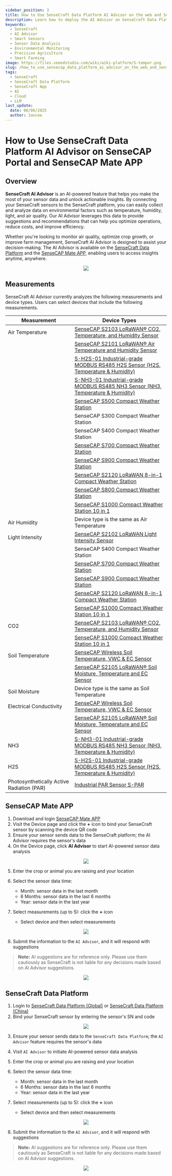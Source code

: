 ```yaml
---
sidebar_position: 3
title: How to Use SenseCraft Data Platform AI Advisor on the web and SenseCraft APP
description: Learn how to deploy the AI Advisor on SenseCraft Data Platform and App for advanced sensor data analysis. Automate monitoring, optimize operations, and unlock actionable insights with AI-powered solutions.
keywords:
  - SenseCraft
  - AI Advisor
  - Smart Sensors
  - Sensor Data Analysis
  - Environmental Monitoring
  - Precision Agriculture
  - Smart Farming
image: https://files.seeedstudio.com/wiki/wiki-platform/S-tempor.png
slug: /how_to_use_sensecap_data_platform_ai_advisor_on_the_web_and_sensecraft_app
tags:
  - SenseCraft
  - SenseCraft Data Platform
  - SenseCraft App
  - AI
  - Cloud
  - LLM
last_update:
  date: 06/06/2025
  author: Jancee
---
```


# How to Use SenseCraft Data Platform AI Advisor on SenseCAP Portal and SenseCAP Mate APP

## Overview

**SenseCraft AI Advisor** is an AI-powered feature that helps you make the most of your sensor data and unlock actionable insights. By connecting your SenseCraft sensors to the SenseCraft platform, you can easily collect and analyze data on environmental factors such as temperature, humidity, light, and air quality. Our AI Advisor leverages this data to provide suggestions and recommendations that can help you optimize operations, reduce costs, and improve efficiency.

Whether you're looking to monitor air quality, optimize crop growth, or improve farm management, SenseCraft AI Advisor is designed to assist your decision-making. The AI Advisor is available on the [SenseCraft Data Platform](https://sensecap.seeed.cc/portal/#/login) and the [SenseCAP Mate APP](http://sensecap-mate-download.seeed.cc/), enabling users to access insights anytime, anywhere.

<div align="center"><img width={1000} src="https://files.seeedstudio.com/wiki/SenseCAP_AI/1.png"/></div>

## Measurements
SenseCraft AI Advisor currently analyzes the following measurements and device types. Users can select devices that include the following measurements.

| Measurement             | Device Types                                        |
|-------------------------|-----------------------------------------------------|
| Air Temperature         | [SenseCAP S2103 LoRaWAN® CO2, Temperature, and Humidity Sensor](https://www.seeedstudio.com/SenseCAP-S2103-LoRaWAN-CO2-Temperature-and-Humidity-Sensor-p-5356.html) |
|                         | [SenseCAP S2101 LoRaWAN® Air Temperature and Humidity Sensor](https://www.seeedstudio.com/SenseCAP-S2101-LoRaWAN-Air-Temperature-and-Humidity-Sensor-p-5354.html) |
|                         | [S-H2S-01 Industrial-grade MODBUS RS485 H2S Sensor (H2S, Temperature & Humidity)](https://www.seeedstudio.com/RS485-H2S-Sensor-Connector-p-5114.html) |
|                         | [S-NH3-01 Industrial-grade MODBUS RS485 NH3 Sensor (NH3, Temperature & Humidity)](https://www.seeedstudio.com/RS485-NH3-Sensor-Connector-p-5113.html) |
|                         | [SenseCAP S500 Compact Weather Station](https://www.seeedstudio.com/SenseCAP-S500-5-in-1-Compact-Weather-Station-p-5652.html) |
|                         | SenseCAP S300 Compact Weather Station |
|                         | SenseCAP S400 Compact Weather Station |
|                         | [SenseCAP S700 Compact Weather Station](https://www.seeedstudio.com/SenseCAP-S700-7-in-1-Compact-Weather-Station-p-5651.html) |
|                         | [SenseCAP S900 Compact Weather Station](https://www.seeedstudio.com/SenseCAPONE-S900-9in1-Compact-Weather-Sensor-p-4881.html) |
|                         | [SenseCAP S2120 LoRaWAN 8-in-1 Compact Weather Station](https://www.seeedstudio.com/sensecap-s2120-lorawan-8-in-1-weather-sensor-p-5436.html) |
|                         | [SenseCAP S800 Compact Weather Station](https://www.seeedstudio.com/SenseCAP-S800-8-in-1-Compact-Weather-Station-p-5653.html) |
|                         | [SenseCAP S1000 Compact Weather Station 10 in 1](https://www.seeedstudio.com/SenseCAP-S1000-10-in-1-Compact-Weather-Station-p-5654.html) |
| Air Humidity            | Device type is the same as Air Temperature          |
| Light Intensity         | [SenseCAP S2102 LoRaWAN Light Intensity Sensor](https://www.seeedstudio.com/SenseCAP-S2102-LoRaWAN-Light-Intensity-Sensor-p-5355.html) |
|                         | SenseCAP S400 Compact Weather Station |
|                         | [SenseCAP S700 Compact Weather Station](https://www.seeedstudio.com/SenseCAP-S700-7-in-1-Compact-Weather-Station-p-5651.html) |
|                         | [SenseCAP S900 Compact Weather Station](https://www.seeedstudio.com/SenseCAPONE-S900-9in1-Compact-Weather-Sensor-p-4881.html) |
|                         | [SenseCAP S2120 LoRaWAN 8-in-1 Compact Weather Station](https://www.seeedstudio.com/sensecap-s2120-lorawan-8-in-1-weather-sensor-p-5436.html) |
|                         | [SenseCAP S1000 Compact Weather Station 10 in 1](https://www.seeedstudio.com/SenseCAP-S1000-10-in-1-Compact-Weather-Station-p-5654.html) |
| CO2                     | [SenseCAP S2103 LoRaWAN® CO2, Temperature, and Humidity Sensor](https://www.seeedstudio.com/SenseCAP-S2103-LoRaWAN-CO2-Temperature-and-Humidity-Sensor-p-5356.html) |
|                         | [SenseCAP S1000 Compact Weather Station 10 in 1](https://www.seeedstudio.com/SenseCAP-S1000-10-in-1-Compact-Weather-Station-p-5654.html) |
| Soil Temperature        | [SenseCAP Wireless Soil Temperature, VWC & EC Sensor](https://www.seeedstudio.com/SenseCAP-Wireless-Soil-Temperature-VWC-EC-Sensor-LoRaWAN-AS923-MT20-p-4996.html) |
|                         | [SenseCAP S2105 LoRaWAN® Soil Moisture, Temperature and EC Sensor](https://www.seeedstudio.com/SenseCAP-S2105-LoRaWAN-Soil-Temperature-Moisture-and-EC-Sensor-p-5358.html) |
| Soil Moisture           | Device type is the same as Soil Temperature          |
| Electrical Conductivity | [SenseCAP Wireless Soil Temperature, VWC & EC Sensor](https://www.seeedstudio.com/SenseCAP-Wireless-Soil-Temperature-VWC-EC-Sensor-LoRaWAN-AS923-MT20-p-4996.html) |
|                         | [SenseCAP S2105 LoRaWAN® Soil Moisture, Temperature and EC Sensor](https://www.seeedstudio.com/SenseCAP-S2105-LoRaWAN-Soil-Temperature-Moisture-and-EC-Sensor-p-5358.html) |
| NH3                     | [S-NH3-01 Industrial-grade MODBUS RS485 NH3 Sensor (NH3, Temperature & Humidity)](https://www.seeedstudio.com/RS485-NH3-Sensor-Connector-p-5113.html) |
| H2S                     | [S-H2S-01 Industrial-grade MODBUS RS485 H2S Sensor (H2S, Temperature & Humidity)](https://www.seeedstudio.com/RS485-H2S-Sensor-Connector-p-5114.html) |
| Photosynthetically Active Radiation (PAR) | [Industrial PAR Sensor S-PAR](https://www.seeedstudio.com/RS485-S-PAR-02B-p-4830.html) |

## SenseCAP Mate APP

1. Download and login [SenseCAP Mate APP](https://app.sensecapmx.com/)
2. Visit the Device page and click the **+** icon to bind your SenseCraft sensor by scanning the device QR code
3. Ensure your sensor sends data to the SenseCraft platform; the AI Advisor requires the sensor's data
4. On the Device page, click **AI Advisor** to start AI-powered sensor data analysis

<div align="center"><img width={1000} src="https://files.seeedstudio.com/wiki/SenseCAP_AI/2.png"/></div>

5. Enter the crop or animal you are raising and your location
6. Select the sensor data time:
   - Month: sensor data in the last month
   - 6 Months: sensor data in the last 6 months
   - Year: sensor data in the last year

7. Select measurements (up to 5): click the **+** icon
   - Select device and then select measurements

<div align="center"><img width={1000} src="https://files.seeedstudio.com/wiki/SenseCAP_AI/3.png"/></div>

8. Submit the information to the `AI Advisor`, and it will respond with suggestions

> **Note:** AI suggestions are for reference only. Please use them cautiously as SenseCraft is not liable for any decisions made based on AI Advisor suggestions.

<div align="center"><img width={800} src="https://files.seeedstudio.com/wiki/SenseCAP_AI/4.png"/></div>

## SenseCraft Data Platform

1. Login to [SenseCraft Data Platform (Global)](https://sensecap.seeed.cc/portal/#/login) or [SenseCraft Data Platform (China)](http://sensecap.seeed.cn/portal/#/login)
2. Bind your SenseCraft sensor by entering the sensor's SN and code

<div align="center"><img width={1000} src="https://files.seeedstudio.com/wiki/SenseCAP_AI/5.png"/></div>

3. Ensure your sensor sends data to the `SenseCraft Data Platform`; the `AI Advisor` feature requires the sensor's data
4. Visit `AI Advisor` to initiate AI-powered sensor data analysis
5. Enter the crop or animal you are raising and your location
6. Select the sensor data time:
   - Month: sensor data in the last month
   - 6 Months: sensor data in the last 6 months
   - Year: sensor data in the last year

7. Select measurements (up to 5): click the **+** icon
   - Select device and then select measurements

<div align="center"><img width={1000} src="https://files.seeedstudio.com/wiki/SenseCAP_AI/6.png"/></div>

8. Submit the information to the `AI Advisor`, and it will respond with suggestions

> **Note:** AI suggestions are for reference only. Please use them cautiously as SenseCraft is not liable for any decisions made based on AI Advisor suggestions.

<div align="center"><img width={1000} src="https://files.seeedstudio.com/wiki/SenseCAP_AI/7.png"/></div>
